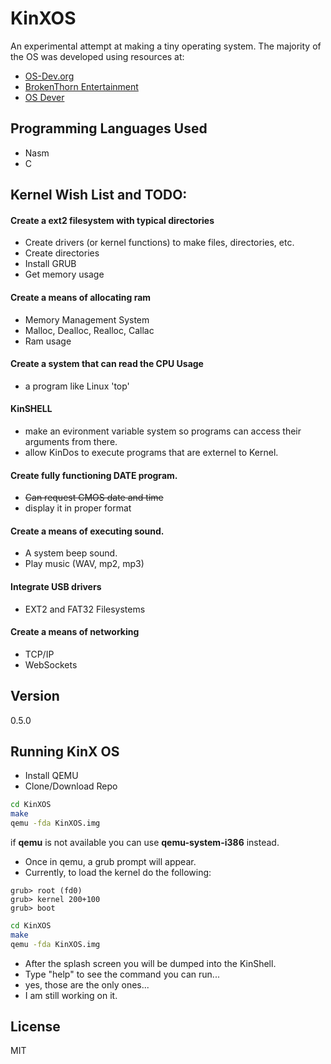 
KinXOS
======
An experimental attempt at making a tiny operating system. The majority of the OS was developed using resources at:
* [OS-Dev.org]
* [BrokenThorn Entertainment]
* [OS Dever]

Programming Languages Used
-----
* Nasm 
* C

Kernel Wish List and TODO:
-----

#### Create a ext2 filesystem with typical directories
* Create drivers (or kernel functions) to make files, directories, etc.
* Create directories
* Install GRUB
* Get memory usage

#### Create a means of allocating ram
* Memory Management System
* Malloc, Dealloc, Realloc, Callac
* Ram usage 

#### Create a system that can read the CPU Usage
* a program like Linux 'top'

#### KinSHELL
* make an evironment variable system so programs can access their arguments from there.
* allow KinDos to execute programs that are externel to Kernel. 

#### Create fully functioning DATE program.
* ~~Can request CMOS date and time~~
* display it in proper format

#### Create a means of executing sound.
* A system beep sound.
* Play music (WAV, mp2, mp3)

#### Integrate USB drivers
* EXT2 and FAT32 Filesystems

#### Create a means of networking 
* TCP/IP
* WebSockets


Version
----
0.5.0


Running KinX OS
-----------
* Install QEMU
* Clone/Download Repo

```sh
cd KinXOS
make
qemu -fda KinXOS.img
```
if **qemu** is not available you can use **qemu-system-i386** instead.

* Once in qemu, a grub prompt will appear.
* Currently, to load the kernel do the following:

```
grub> root (fd0)
grub> kernel 200+100
grub> boot
```

```sh
cd KinXOS
make
qemu -fda KinXOS.img
```
* After the splash screen you will be dumped into the KinShell.
* Type "help" to see the command you can run... 
* yes, those are the only ones... 
* I am still working on it.

License
----
MIT

[BrokenThorn Entertainment]:http://www.brokenthorn.com/
[OS Dever]:http://www.osdever.net/tutorials/
[OS-Dev.org]:http://wiki.osdev.org/